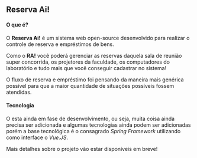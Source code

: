 Reserva Ai!
------------------

#### O que é?

O **Reserva Ai!** é um sistema web open-source desenvolvido para 
realizar o controle de reserva e empréstimos de bens.

Como o **RA!** você poderá gerenciar as reservas daquela sala 
de reunião super concorrida, os projetores da faculdade, os computadores
do laboratório e tudo mais que você conseguir cadastrar no sistema!

O fluxo de reserva e empréstimo foi pensando da maneira mais genérica 
possível para que a maior quantidade de situações possíveis fossem
atendidas.

#### Tecnologia   

O esta ainda em fase de desenvolvimento, ou seja, muita coisa ainda
precisa ser adicionada e algumas tecnologias ainda podem ser adicionadas
porém a base tecnológica é o consagrado *Spring Framework* utilizando 
como interface o *Vue.JS*.

Mais detalhes sobre o projeto vão estar disponíveis em breve!